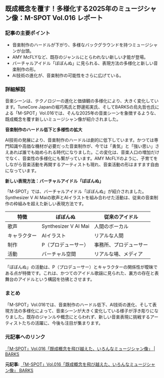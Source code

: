 ## 既成概念を覆す！多様化する2025年のミュージシャン像：M-SPOT Vol.016 レポート

### 記事の主要ポイント

* 音楽制作のハードルが下がり、多様なバックグラウンドを持つミュージシャンが台頭。
* AMY McFLYなど、既存のジャンルにとらわれない新しい才能が登場。
* バーチャルアイドル「ぼぼんぬ」に見られる、表現方法の多様化と新しい音楽制作の形。
* AI技術の進化が、音楽制作の可能性をさらに広げている。

### 詳細解説

音楽シーンは、テクノロジーの進化と価値観の多様化により、大きく変化しています。TuneCore Japanの堀巧馬氏と野邊拓実氏、そしてBARKSの烏丸哲也氏による「M-SPOT」Vol.016では、そんな2025年の音楽シーンを象徴するような、既成概念を覆す新しいミュージシャン像が紹介されました。

**音楽制作のハードル低下と多様性の拡大**

AI技術の発展により、音楽制作のハードルは劇的に低下しています。かつては専門知識や高価な機材が必要だった音楽制作が、今では「勇気」と「強い思い」さえあれば誰でも始められる時代になりました。この変化は、音楽人口の増加だけでなく、音楽性の多様化にも繋がっています。AMY McFLYのように、子育てをしながら音楽活動を再開するアーティストも現れ、音楽活動の形はますます自由になっています。

**新しい表現方法：バーチャルアイドル「ぼぼんぬ」**

「M-SPOT」では、バーチャルアイドル「ぼぼんぬ」が紹介されました。Synthesizer V AI Maiの歌声とAIイラストを組み合わせた活動は、従来の音楽制作の枠組みを超えた新しい表現方法です。

| 特徴 | ぼぼんぬ | 従来のアイドル |
|---|---|---|
| 歌声 | Synthesizer V AI Mai | 人間のボーカル |
| キャラクター | AIイラスト | リアルな人間 |
| 制作 | P（プロデューサー） | 事務所、プロデューサー |
| 活動 | バーチャル空間 | リアルな場、メディア |

「ぼぼんぬ」の活動は、P（プロデューサー）とキャラクターの関係性が曖昧である点が特徴です。これは、かつてのアイドル歌謡に見られた、裏方の存在と表舞台のアイドルという構図を彷彿とさせます。

### まとめ

「M-SPOT」Vol.016では、音楽制作のハードル低下、AI技術の進化、そして表現方法の多様化によって、音楽シーンが大きく変化している様子が浮き彫りになりました。既存のジャンルや概念にとらわれず、新しい音楽表現に挑戦するアーティストたちの活躍に、今後も注目が集まります。

### 元記事へのリンク

[「M-SPOT」Vol.016「既成概念を飛び越えた、いろんなミュージシャン像」 | BARKS](https://www.barks.jp/news/?id=1000259369)


**元記事:** [「M-SPOT」Vol.016「既成概念を飛び越えた、いろんなミュージシャン像」 BARKS](https://www.barks.jp/news/?id=1000255814)